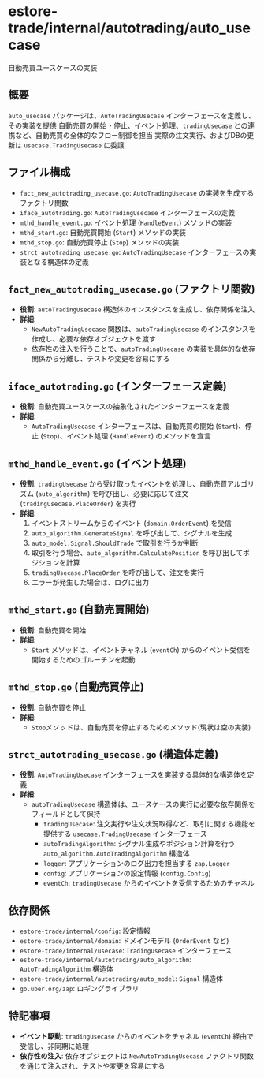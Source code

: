 # estore-trade/internal/autotrading/auto_usecase

自動売買ユースケースの実装

## 概要

`auto_usecase` パッケージは、`AutoTradingUsecase` インターフェースを定義し、その実装を提供
自動売買の開始・停止、イベント処理、`tradingUsecase` との連携など、自動売買の全体的なフロー制御を担当
実際の注文実行、およびDBの更新は `usecase.TradingUsecase` に委譲

## ファイル構成

-   `fact_new_autotrading_usecase.go`: `AutoTradingUsecase` の実装を生成するファクトリ関数
-   `iface_autotrading.go`: `AutoTradingUsecase` インターフェースの定義
-   `mthd_handle_event.go`: イベント処理 (`HandleEvent`) メソッドの実装
-   `mthd_start.go`: 自動売買開始 (`Start`) メソッドの実装
-   `mthd_stop.go`: 自動売買停止 (`Stop`) メソッドの実装
-   `strct_autotrading_usecase.go`: `AutoTradingUsecase` インターフェースの実装となる構造体の定義

## `fact_new_autotrading_usecase.go` (ファクトリ関数)

-   **役割**: `autoTradingUsecase` 構造体のインスタンスを生成し、依存関係を注入
-   **詳細**:
    -   `NewAutoTradingUsecase` 関数は、`autoTradingUsecase` のインスタンスを作成し、必要な依存オブジェクトを渡す
    -   依存性の注入を行うことで、`autoTradingUsecase` の実装を具体的な依存関係から分離し、テストや変更を容易にする

## `iface_autotrading.go` (インターフェース定義)

-   **役割**: 自動売買ユースケースの抽象化されたインターフェースを定義
-   **詳細**:
    -   `AutoTradingUsecase` インターフェースは、自動売買の開始 (`Start`)、停止 (`Stop`)、イベント処理 (`HandleEvent`) のメソッドを宣言

## `mthd_handle_event.go` (イベント処理)

-   **役割**: `tradingUsecase` から受け取ったイベントを処理し、自動売買アルゴリズム (`auto_algorithm`) を呼び出し、必要に応じて注文 (`tradingUsecase.PlaceOrder`) を実行
-   **詳細**:
    1.  イベントストリームからのイベント (`domain.OrderEvent`) を受信
    2.  `auto_algorithm.GenerateSignal` を呼び出して、シグナルを生成
    3.  `auto_model.Signal.ShouldTrade` で取引を行うか判断
    4.  取引を行う場合、`auto_algorithm.CalculatePosition` を呼び出してポジションを計算
    5.  `tradingUsecase.PlaceOrder` を呼び出して、注文を実行
    6.  エラーが発生した場合は、ログに出力

## `mthd_start.go` (自動売買開始)

-   **役割**: 自動売買を開始
-   **詳細**:
    -   `Start` メソッドは、イベントチャネル (`eventCh`) からのイベント受信を開始するためのゴルーチンを起動

## `mthd_stop.go` (自動売買停止)

-   **役割**: 自動売買を停止
-   **詳細**:
    -    `Stop`メソッドは、自動売買を停止するためのメソッド(現状は空の実装)

## `strct_autotrading_usecase.go` (構造体定義)

-   **役割**: `AutoTradingUsecase` インターフェースを実装する具体的な構造体を定義
-   **詳細**:
    -   `autoTradingUsecase` 構造体は、ユースケースの実行に必要な依存関係をフィールドとして保持
        -   `tradingUsecase`: 注文実行や注文状況取得など、取引に関する機能を提供する `usecase.TradingUsecase` インターフェース
        -   `autoTradingAlgorithm`: シグナル生成やポジション計算を行う `auto_algorithm.AutoTradingAlgorithm` 構造体
        -   `logger`: アプリケーションのログ出力を担当する `zap.Logger`
        -   `config`: アプリケーションの設定情報 (`config.Config`)
        -   `eventCh`: `tradingUsecase` からのイベントを受信するためのチャネル

## 依存関係

-   `estore-trade/internal/config`: 設定情報
-   `estore-trade/internal/domain`: ドメインモデル (`OrderEvent` など)
-   `estore-trade/internal/usecase`: `TradingUsecase` インターフェース
-   `estore-trade/internal/autotrading/auto_algorithm`: `AutoTradingAlgorithm` 構造体
-   `estore-trade/internal/autotrading/auto_model`: `Signal` 構造体
-   `go.uber.org/zap`: ロギングライブラリ

## 特記事項

-   **イベント駆動**: `tradingUsecase` からのイベントをチャネル (`eventCh`) 経由で受信し、非同期に処理
-   **依存性の注入**: 依存オブジェクトは `NewAutoTradingUsecase` ファクトリ関数を通じて注入され、テストや変更を容易にする
